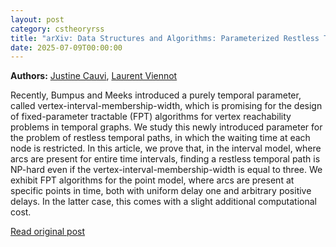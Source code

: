 ```yaml
---
layout: post
category: cstheoryrss
title: "arXiv: Data Structures and Algorithms: Parameterized Restless Temporal Path"
date: 2025-07-09T00:00:00
---
```


**Authors:** [Justine Cauvi](https://dblp.uni-trier.de/search?q=Justine+Cauvi), [Laurent Viennot](https://dblp.uni-trier.de/search?q=Laurent+Viennot)

Recently, Bumpus and Meeks introduced a purely temporal parameter, called
vertex-interval-membership-width, which is promising for the design of
fixed-parameter tractable (FPT) algorithms for vertex reachability problems in
temporal graphs. We study this newly introduced parameter for the problem of
restless temporal paths, in which the waiting time at each node is restricted.
In this article, we prove that, in the interval model, where arcs are present
for entire time intervals, finding a restless temporal path is NP-hard even if
the vertex-interval-membership-width is equal to three. We exhibit FPT
algorithms for the point model, where arcs are present at specific points in
time, both with uniform delay one and arbitrary positive delays. In the latter
case, this comes with a slight additional computational cost.

[Read original post](http://arxiv.org/abs/2507.05760v1)
